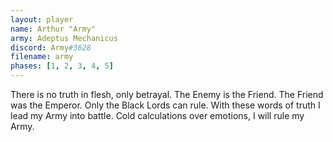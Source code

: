 ```yaml
---
layout: player
name: Arthur "Army"
army: Adeptus Mechanicus
discord: Army#3628
filename: army
phases: [1, 2, 3, 4, 5]
---
```

There is no truth in flesh, only betrayal. The Enemy is the Friend. The Friend was the Emperor. Only the Black Lords can rule. With these words of truth I lead my Army into battle. Cold calculations over emotions, I will rule my Army.